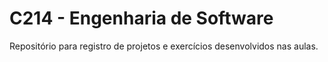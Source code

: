 # C214 - Engenharia de Software

 Repositório para registro de projetos e exercícios desenvolvidos nas aulas.
